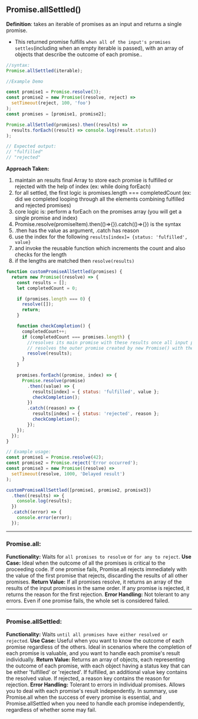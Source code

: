 ## Promise.allSettled()

**Definition**: takes an iterable of promises as an input and returns a single promise.

- This returned promise fulfills `when all of the input's promises settles`(including when an empty iterable is passed), with an array of objects that describe the outcome of each promise..

```js
//syntax:
Promise.allSettled(iterable);
```

```js
//Example Demo

const promise1 = Promise.resolve(3);
const promise2 = new Promise((resolve, reject) =>
  setTimeout(reject, 100, 'foo')
);
const promises = [promise1, promise2];

Promise.allSettled(promises).then((results) =>
  results.forEach((result) => console.log(result.status))
);

// Expected output:
// "fulfilled"
// "rejected"
```

<strong>Approach Taken:</strong>

1. maintain an results final Array to store each promise is fulfilled or rejected with the help of index (ex: while doing forEach)
2. for all settled, the first logic is promises.length === completedCount (ex: did we completed looping through all the elements combining fulfilled and rejected promises)
3. core logic is: perform a forEach on the promises array (you will get a single promise and index)
4. Promise.resolve(promiseItem).then(()=>{}).catch(()=>{}) is the syntax
5. .then has the value as argument, .catch has reason
6. use the index for the following `results[index]= {status: 'fulfilled', value}`
7. and invoke the reusable function which increments the count and also checks for the length
8. if the lengths are matched then `resolve(results)`

```js
function customPromiseAllSettled(promises) {
  return new Promise((resolve) => {
    const results = [];
    let completedCount = 0;

    if (promises.length === 0) {
      resolve([]);
      return;
    }

    function checkCompletion() {
      completedCount++;
      if (completedCount === promises.length) {
        //resolves its main promise with these results once all input promises have settled.
        // resolves the outer promise created by new Promise() with the results array.
        resolve(results);
      }
    }

    promises.forEach((promise, index) => {
      Promise.resolve(promise)
        .then((value) => {
          results[index] = { status: 'fulfilled', value };
          checkCompletion();
        })
        .catch((reason) => {
          results[index] = { status: 'rejected', reason };
          checkCompletion();
        });
    });
  });
}

// Example usage:
const promise1 = Promise.resolve(42);
const promise2 = Promise.reject('Error occurred');
const promise3 = new Promise((resolve) =>
  setTimeout(resolve, 1000, 'Delayed result')
);

customPromiseAllSettled([promise1, promise2, promise3])
  .then((results) => {
    console.log(results);
  })
  .catch((error) => {
    console.error(error);
  });
```

---

### Promise.all:

**Functionality:** Waits for `all promises to resolve` or `for any to reject`.
**Use Case:** Ideal when the outcome of all the promises is critical to the proceeding code. If one promise fails, Promise.all rejects immediately with the value of the first promise that rejects, discarding the results of all other promises.
**Return Value:** If all promises resolve, it returns an array of the results of the input promises in the same order. If any promise is rejected, it returns the reason for the first rejection.
**Error Handling:** Not tolerant to any errors. Even if one promise fails, the whole set is considered failed.

---

### Promise.allSettled:

**Functionality:** Waits `until all promises have either resolved or rejected`.
**Use Case:** Useful when you want to know the outcome of each promise regardless of the others. Ideal in scenarios where the completion of each promise is valuable, and you want to handle each promise's result individually.
**Return Value:** Returns an array of objects, each representing the outcome of each promise, with each object having a status key that can be either 'fulfilled' or 'rejected'. If fulfilled, an additional value key contains the resolved value. If rejected, a reason key contains the reason for rejection.
**Error Handling:** Tolerant to errors in individual promises. Allows you to deal with each promise's result independently.
In summary, use Promise.all when the success of every promise is essential, and Promise.allSettled when you need to handle each promise independently, regardless of whether some may fail.
